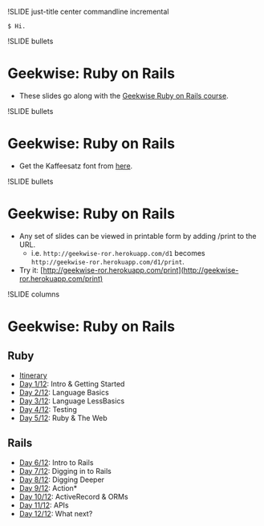 !SLIDE just-title center commandline incremental

```
$ Hi.
```

!SLIDE bullets
# Geekwise: Ruby on Rails

* These slides go along with the
[Geekwise Ruby on Rails course](http://geekwiseacademy.com/courses).


!SLIDE bullets
# Geekwise: Ruby on Rails

* Get the Kaffeesatz font from
[here](http://www.yanone.de/typedesign/kaffeesatz/).


!SLIDE bullets
# Geekwise: Ruby on Rails

* Any set of slides can be viewed in printable form by adding /print to
  the URL.
    * i.e. `http://geekwise-ror.herokuapp.com/d1` becomes
      `http://geekwise-ror.herokuapp.com/d1/print`.
* Try it: [http://geekwise-ror.herokuapp.com/print](http://geekwise-ror.herokuapp.com/print)

!SLIDE columns
# Geekwise: Ruby on Rails

## Ruby

* [Itinerary](itinerary)
* [Day 1/12](d1): Intro & Getting Started
* [Day 2/12](d2): Language Basics
* [Day 3/12](d3): Language LessBasics
* [Day 4/12](d4): Testing
* [Day 5/12](d5): Ruby & The Web

## Rails

* [Day 6/12](d6): Intro to Rails
* [Day 7/12](d7): Digging in to Rails
* [Day 8/12](d8): Digging Deeper
* [Day 9/12](d9): Action*
* [Day 10/12](d10): ActiveRecord & ORMs
* [Day 11/12](d11): APIs
* [Day 12/12](d12): What next?

